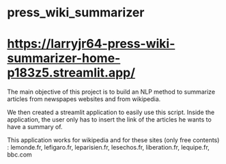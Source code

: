 # press_wiki_summarizer

# https://larryjr64-press-wiki-summarizer-home-p183z5.streamlit.app/

The main objective of this project is to build an NLP method to summarize articles from newspapes websites and from wikipedia.

We then created a streamlit application to easily use this script. Inside the application, the user only has to insert the link of the articles he wants to have a summary of.

This application works for wikipedia and for these sites (only free contents) : lemonde.fr, lefigaro.fr, leparisien.fr, lesechos.fr, liberation.fr, lequipe.fr, bbc.com
